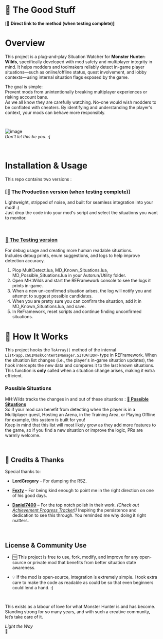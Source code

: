 # 🌟 The Good Stuff
[🔗 **Direct link to the method (when testing complete)]**
  
# Overview
This project is a plug-and-play Situation Watcher for **Monster Hunter: Wilds**, specifically developed with mod safety and multiplayer integrity in mind. It helps modders and toolmakers reliably detect in-game player situations—such as online/offline status, quest involvement, and lobby contexts—using internal situation flags exposed by the game.

The goal is simple:  
Prevent mods from unintentionally breaking multiplayer experiences or risking account bans.  
As we all know they are carefully watching. No-one would wish modders to be conflated with cheaters. By identifying and understanding the player's context, your mods can behave more responsibly.  
  
  <br />
  
![image](https://github.com/user-attachments/assets/957d5394-05f0-4592-89c0-214125fad68a)  
_Don't let this be you. :[_
  
  <br />
  
# Installation & Usage
This repo contains two versions :

### [🔗 **The Production version (when testing complete)]**  
Lightweight, stripped of noise, and built for seamless integration into your mod! :)  
Just drop the code into your mod's script and select the situations you want to monitor.
  
  <br />

### [🔗 **The Testing version**](https://github.com/JdotCarver/MHWS-MultiDetect/tree/main/Test%20Version)  
For debug usage and creating more human readable situations.  
Includes debug prints, enum suggestions, and logs to help improve detection accuracy.  
1. Plop MultiDetect.lua, MD_Known_Situations.lua, MD_Possible_Situations.lua in your Autorun/Utility folder.
2. Open MH:Wilds and start the REFramework console to see the logs it prints in-game.
3. When a new un-confirmed situation arises, the log will notify you and attempt to suggest possible candidates.
4. When you are pretty sure you can confirm the situation, add it in MD_Known_Situations.lua, and save.
5. In ReFramework, reset scripts and continue finding unconfirmed situations.


# 🔎 How It Works
This project hooks the ```ToArray()``` method of the internal ```List<app.cGUIMaskContentsManager.SITUATION>``` type in REFramework. When the situation list changes (i.e., the player's in-game situation updates), the hook intercepts the new data and compares it to the last known situations. This function is **only** called when a situation change arises, making it extra efficient.

### Possible Situations
MH:Wilds tracks the changes in and out of these situations :    [🔗 **Possible Situations**](https://github.com/JdotCarver/MHWS-Multidetect/blob/67cc4e1e780a57c255a926d77d6249691b841946/Test%20Version/Possible_Situations.lua#L1)  
So if your mod can benefit from detecting when the player is in a Multiplayer quest, Hosting an Arena, in the Training Area, or Playing Offline for example, this system is built for you!  
Keep in mind that this list will most likely grow as they add more features to the game, so if you find a new situation or improve the logic, PRs are warmly welcome.  
  
  <br />
  
## 🙏 Credits & Thanks
Special thanks to:

- [**LordGregory**](https://github.com/Synthlight) – For dumping the RSZ.
- [**Fexty**](https://github.com/Fexty12573) – For being kind enough to point me in the right direction on one of his good days.
- [**Daniel7400**](https://github.com/Daniel7400) – For the top notch polish in their work. _(Check out [Achievement Progress Tracker](https://www.nexusmods.com/monsterhunterwilds/mods/721)!)_ Inspiring the persistence and dedication to see this through. You reminded me why doing it right matters.
  
  <br />
 
## License & Community Use
- 🆓 This project is free to use, fork, modify, and improve for any open-source or private mod that benefits from better situation state awareness.  
- 💡 If the mod is open-source, integration is extremely simple. I took extra care to make the code as readable as could be so that even beginners could lend a hand. :)    
  
  <br />
 
This exists as a labour of love for what Monster Hunter is and has become. Standing strong for so many years, and with such a creative community, let’s take care of it.  

_Light the Way_  
🌟  
